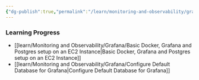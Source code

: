 ```yaml
---
{"dg-publish":true,"permalink":"/learn/monitoring-and-observability/grafana/grafana/","noteIcon":""}
---
```


### Learning Progress

- [[learn/Monitoring and Observability/Grafana/Basic Docker, Grafana and Postgres setup on an EC2 Instance\|Basic Docker, Grafana and Postgres setup on an EC2 Instance]]
- [[learn/Monitoring and Observability/Grafana/Configure Default Database for Grafana\|Configure Default Database for Grafana]]
